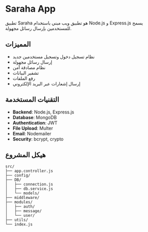 # Saraha App

تطبيق Saraha هو تطبيق ويب مبني باستخدام Node.js و Express.js يسمح للمستخدمين بإرسال رسائل مجهولة.

## المميزات

- نظام تسجيل دخول وتسجيل مستخدمين جديد
- إرسال رسائل مجهولة
- نظام مصادقة آمن
- تشفير البيانات
- رفع الملفات
- إرسال إشعارات عبر البريد الإلكتروني

## التقنيات المستخدمة

- **Backend**: Node.js, Express.js
- **Database**: MongoDB
- **Authentication**: JWT
- **File Upload**: Multer
- **Email**: Nodemailer
- **Security**: bcrypt, crypto



## هيكل المشروع

```
src/
├── app.controller.js
├── config/
├── DB/
│   ├── connection.js
│   ├── db.service.js
│   └── models/
├── middleware/
├── modules/
│   ├── auth/
│   ├── message/
│   └── user/
├── utils/
└── index.js
```



